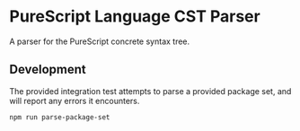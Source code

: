 # PureScript Language CST Parser

A parser for the PureScript concrete syntax tree.

## Development

The provided integration test attempts to parse a provided package set, and will report any errors it encounters.

```sh
npm run parse-package-set
```
